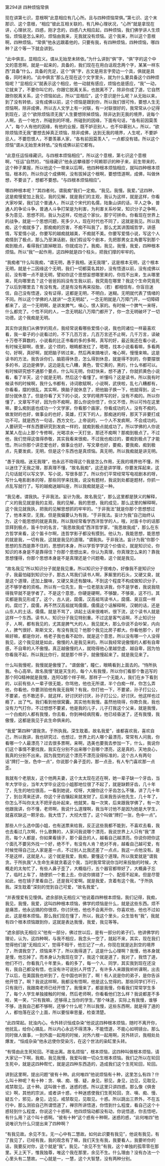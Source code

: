 第294讲 四种烦恼常俱

现在讲第七识，意根啊“此意相应有几心所。且与四种烦恼常俱。”第七识、这个末那识、这个意根，“相应”彼此互相关联的，有几种心理状况，“心所”就是拿现在讲，心理状况，四惑，刚才念的，四惑八大相应起，四种烦恼，我们佛学讲人生烦恼，烦恼是怎么来的，烦恼由我来，无我就没有烦恼。这个我来，所以这个意根啊，四种烦恼，“常俱”他永远跟着他的，只要有我，有四种烦恼，四种烦恼，哪四种？这个等一下就会讲到。

“此中俱言。显相应义。谓从无始至未转依。”为什么讲到“俱”字，“俱”字的这个中文的意思啊，就是一起来的，具备的，我们现在在用白话观念两个字，某某一样东西“具备”什么，具备的充足，这个“俱”字，古文是用言字旁边一个具，俱就是具备，同时来的。“此中俱言”那么在现在这个文字里头，就为什么要具备这个四种烦恼呢？“显相应义”就表示这个相应，他一动就有感应，烦恼也是感应，“我”一动，它就来了，不要你叫它的，你跟它脱离关系，也脱离不了，除非你成了道，它自然跟你脱离关系，这个烦恼如此，所以“显相应”，这个意识是什么呢？从无始以来，到了没有转依，没有成佛以前，这个烦恼是跟到你，所以我们很可怜，要想人生无烦恼啊，除非成佛，所以古人文学上有一对联，有一对联很好的，我常常从小记得到现在，这个“欲除烦恼须无我”人生要想除掉烦恼，除非达到无我的境界，说每个人啊，去一个地方，所碰到的环境，所碰到的因缘，下面有句话，“各有前因莫羡人”，每个人有他的因缘，有他的业报，既不妒忌别人，也不仰慕别人，所以，“欲除烦恼须无我”要想去掉真正烦恼，除非成佛，达到无我的境界，人生呢，不要妒忌人，不要怨恨人，不要羡慕人家，“各有前因莫羡人”，一点都没有错。所以这个烦恼“谓从无始至未转依。”没有成佛以前它都有。

“此意任运恒缘藏识。与四根本烦恼相应”，所以这个意根，第七识这个意根啊，“任运”自然的，“恒缘藏识”他永远攀缘那个阿赖耶识的种子来，前生带来的，这个种子果报，所以他这个一带来以后啊，他四种根本烦恼相应，就叫四种根本烦恼，根本的，所以你这个成佛啊，没有拔掉这个根啊，要想悟道啊，成佛，叫做休想，不要谈了，想都不要想。“与四根本烦恼相应”。

哪四种根本呢？“其四者何。谓我痴”我们一定痴。“我见。我慢。我爱。”这四种，这是痴慢爱加上我见，我的见解，就是我们的主观，我认为这样，就是这样，你看大家吵架，我们这个普通人，所以这个宋代的名儒，陆象山讲的话，平人之争，普通人的争论斗争，普通人斗争打架是为利害，为利害关系吵架，知识分子之争啊，多为意见、思想不同，我认为这样，哎他这个家伙，那宁可拼命。你看现在世界上的战争，就是一个思想问题，死多少人，现在时代也不同了，这就是我见。所以我痴，这个痴就多了，那痴痴的厉害，不痴不叫我了，那么尤其讲围城哲学，讲感情，写爱情小说，你要写的越痴就越美，不痴就不美。你要写爱情小说，写这个人痴情到了极点，那么乃至演话剧，我们假设写个剧本，先把那男女主角要写到那个痴到极点，看得我们直掉眼泪，你就成功了。我痴，我见，我慢，我爱，四种根本烦恼。所以“我”一起作用，这四种就是四个柱头，把我们撑的牢牢的。

“我痴者”什么叫我痴，“谓无明，愚于我相。迷无我理”，这是根本无明，这个根本无明，就是十二因缘这个无明，我们一切都莫名其妙，没有悟道以前，没有成佛以前，没有哪一点不是无明，譬如你这个思想妄想哪里来的，你找不出来，生从哪里来，死向哪里去？这个爸爸妈妈没有生我以前，我究竟在哪里？我这个生命究竟死了以后到哪里去？有没有鬼，还是有没有再来投胎，（若）都相信有，你盲目迷信，自己没有悟道，没有证得，这都是无明，不明白，迷糊。无明就代表了情绪的不同。所以这个学佛的人就讲“一念无明起”，一念无明就是八万障门开，一切障碍都来了，这一个无明啊，是讲发脾气，嗔心，恨人家的。有时候一个脾气一来呀，什么都完了。个性不同的人，一念无明起八万障门都开了，你一念无明破坏了一切功德。这个我痴是无明。

其实你说我们从佛学的观点，我经常说看哪些爱情小说，我也同诸位一样最喜欢看，我一辈子的小说看过的，不下几百万言，几百万言还不止啊，几千万言，读破十万卷不算数的，小说看的比正书看的多的多啊，真写的好，最近我还在看小说，有时候无聊啊，夜里，这个烦的，眼睛都发红了，嗯嗯，找本小说看看嘛，多看两句，好啊，真好啊，就把脑子转过来，然后再来搞唯识，唯心啊，慢慢来嘛。这是读书的方法，我告诉你们，脑筋得休息，怎么得到休息，就是得不到的，你要摆很多的书，这边是佛学，这边是乱七八糟，黄色，管它黄的，黑的，什么书都可以。有时候研究想不通那个要点，什么叫无明，你赶快来，想不通了，你就抓黄色小说看，看了半天，这个就是无明，然后这个看懂了。听懂吗？这是读书，所以我有时候读书的时候啊，我什么书都有，诗词歌赋啊，小说啊，武侠啦，乱七八糟都有，你看看，摆的很乱，其实啊，换脑子就休息了，把他脑子换一下，他就得到，这一部分就休息了。但是你看了天下的小说，文学的境界写的好，没有不痴的。所以你懂了，文章写不好，因为你不痴啊，那么你说你悟了，你又不悟，所以可怜在这里嘛，要么痴到底也成功一个文学家，你看那个画家，你看成功的人，没有不痴的。做发财的也好，做事业的也好，英雄，打天下的人，那痴迷的呀，那天下非要打成功不可。就是西方一句话，西方文化，上帝说的，一个人不发疯啊，不会成功的。人要研究一样东西要研究到发疯一样的，就痴到极点就成功了。所以学佛的人你说某某人在山上那个专修啊，光喝凉水一天打坐，那还不痴啊？那痴到极点了。不过他，我们觉得这值得恭敬，其实我看来很痴，不过我也痴过的，要痴到极点了才能悟。所以你那个讲恋爱也好，做事业也好，写文章也好，要痴，要我痴，痴到极点，先要发疯，无明，但是这个东西也是真烦恼。真无明，所以我痴就是讲无明。

“愚于我相。迷无我理”，他永远不晓得这个我是怎么作用，无我的境界他不懂，所以迷住了无我之理，那真理不懂，“故名我痴”，这还是讲学理，你要发挥起来，这几句话就可以写文学、写小说，写很多部了。所以你们平常经常写电视剧本的呀，写什么电影剧本的呀，那些同学来找我，说没有题材，我说到处都是题材，你抓一点乱写就行了。写的越痴迷越叫座，所以我痴就是这一种。

“我见者。谓我执。于非我法。妄计为我。故名我见”，那么这里都是狭义的解释，广义的我见就是我的主观，我的见解，我的思想，我的成见，那么这里的解释啊，这个我见就我执，把我的见解思想抓的牢牢的。“于非我法”就是你那个思想想过了，他本来空，无我，但是我偏要认为有我，“于非我法。妄计为我”自己始终认为，这个能思想的就是真我，所以我经常看学西洋哲学的人，哦，对笛卡尔的话那崇拜到极点，笛卡尔的名言，“我思故我成”西洋哲学家，“我思故我成”，那么在东方哲学来看，这个笛卡尔啊，连哲学影子都没有摸到。他认为，我能思想，能思想的就是我，一切有我，这就是我见的道理。“谓我执。于非我法。妄计为我”你那个思想的东西是靠不住的，思想的本身，所以学哲学学这个价值论，就是知识论，你知识的本身是不是靠得住？你那个思想出来，你认为真理，你真理怎么来的？靠我思想懂得，你那个思想本身是不是真理还是个问题嘞，这个就是我见。

“故名我见”所以知识分子就是我见重。所以知识分子很难办，好像我不是知识分子，我最怕碰到知识分子，那古人骂我们读书人啊，茅厮里的石头，又硬又臭，就是这个道理，还加上酸味，又硬又臭还有酸味。不到这个程度不构成做知识分子，还不够学者的资格。所以有一位先生，我一位老朋友讲我，你不是学者，我说我晓得我早就不是学者了。不是这个意思，你硬是硬啊，不够酸，不够臭，这不行。其实都是我见形成了。这个，古人说，腐儒，汉高祖骂读书人，腐儒、臭豆腐一样的。腐烂了，腐儒，再不然汉高祖就骂儒儒，儒儒这个话解释啊，汉朝的话，还是山东人的土话，儒儒。就是不骂了，讲起土话来很难听。很下流，这个读书人就是这样一个东西。读书人、知识分子我见特别重。不过这是客气话啊，不止知识分子，人啊，都有我见的，尤其是脾气大的人，我见就大，那么你说不会吵架，内向人，脾气很好、斯斯文文，有没有我见？他那个我见比房子都大。你看他那个，好嘛好嘛，都是你对，格老子我也看不起你，就是这个意思，所以没有哪一个人没得我见，这个我见就是如此，傲慢的人是我见来的。所以我经常说傲慢的人都有自卑感，不自卑的人不傲慢。真正越傲慢的人，就晓得他心里越空虚、越自卑，因为怕你看我不起，所以我比你行，就是那个样子，就傲慢起来了。就是我见来了。

什么叫我慢呢，我慢就是傲慢了。“谓倨傲”，瞳仁，眼睛看到上面去的。“恃所执我。令心高举。故名我慢”就是天生的，每个人有我慢，所以你们看那个鲁迅写的那个阿Q精神就是我慢，连阿Q那个样子啊，那样子一个无能人，我们在乡下看到的，以前有些人一辈子很无能，你骂他，他也无所谓，半个白痴一样，你怎么弄他，你看他，你要测验他有我无我啊？有我，你打他一下，不要紧，孙子打公公，不要紧，也不敢还手，就这样，好讨厌好讨厌，孙子打公公，好讨厌。他这样也过瘾了，出了气。我们看到他很窝囊。其实他有我慢。虽然他晓得，你欺负我，我也没有力气打你，不过想想不要紧，他是我的儿子，儿子打我这个父亲，就是我慢，一个白痴的人都有我慢，你去看，你到神经病院看，他已经昏迷了，还有我慢，我傲慢，这都是我见于此生命俱来的。

“我爱”第四种“谓我贪。于所执我。深生耽着。故名我爱”，谁都喜欢我，喜欢自己，所以我讲，我也研究过、也想过，世界上的人哪个最漂亮，常常有人问我，你看哪一个人最漂亮？过去很多票啊，来啊，选美也要我去参加一下，什么，我说你们这个事情不要找我，我实在分别不出来哪个丑哪个漂亮，这是真的，天地良心，我真的分别不出来。因为我觉的这个漂亮不漂亮没得标准的，这个古人有两句话“牌打一张，色中一点”，你说那个鼻子歪的，那一点丑，有人专门喜欢那一点歪。

我就有个老朋友，这个他两夫妻，这个太太现在还在啊，她一辈子缺一个牙齿，当年大学毕业，当年大学毕业这位小姐那地位很了不起了，就是缺颗牙齿，几十年了，先生的地位很高，一看到她说，哎呀，大嫂你这个牙齿怎么不镶，讲了几十年了，到台湾来还讲，你这个牙齿镶起来就发财了。后来我告诉他先生，几十年了，你怎么不叫你太太不把牙齿补起来，他就笑，每一次笑，后来跟我学佛了，有一次他跟我讲，你不懂，老师啊，我说什么道理啊，我当年讨他不是因为她是大学生，就喜欢缺这一颗牙齿，我大悟了，大彻大悟了。这个叫做“牌打一张，色中一点”。

那些人什么选中国小姐，也有送票来给我，反正这些我都不能到，不喜欢去看，我也去看过几次啊，什么歌舞的，人家问我说哪个漂亮，我说世界上人只有“我”漂亮，每个人都是，你如果看镜子，那个最丑的人，越看自己越漂亮。你说你把你这个面孔不要另外找一个好，绝不干，有没有人肯？绝对不肯，越看自己越可爱，有时候觉得自己比人家是差一点，不过别人比我还差了一点点，我这一点他没有。是不是这样，这就是人，这个就是我爱，我痴，要懂这个道理。所以我爱就是“谓我贪。于所执我”人生命生来就贪着这个我，当时我常常说你当时来投胎的时候，大概走的太匆忙了，有些人鼻子歪了，大概临行，五个器官都带好了，大概鼻子忘了，临时上车了，随便抓一个套上去，你说你搞错了一个、配搭不起来。但是尽管如此，他在镜子里看自己，还是我可爱啊。就是我爱，贪着有这个我，“于所执我。深生耽着”深刻的觉到自己可爱，“故名我爱”。

“并表慢爱有见慢俱。遮余部执无相应义”他说着四种根本烦恼，我们记得，我痴，我见，我慢，我爱，这叫四种根本烦恼，佛学的烦恼是什么，就是这些东西。烦不是痛苦，他永远搞的你很烦，你讨厌他，他也不会离开你，你喜欢他，他也不过如此，这是根本烦恼。那么我们现在懂了，所以，我这个里头，众生皆有“我”，我就有四个根本烦恼跟到你，这就是表达我慢，我爱，我见等等。

“遮余部执无相应义”他有一部分，佛过世以后，是有一部分的弟子们，他讲佛学的理论，认为，这四种啊，与我不相应，我念头一空了，就起不来，其实，现在我们觉得他们是“无相应义”，觉得不相干，他忘记了一点，你现在就是达到空的境界了，所谓我空了，烦恼来不了，所以我得道了。这是什么心理啊？我慢，他本身就是慢，他忘掉了。而本身认为我现在空了，我这个就是道了，我对了，我悟了道，他们不行，你看我几十年里头，看的多了，每一个人、同学，其实我到现在还没有，我自己都没有悟，也没有许可说别人开悟了。有许多人来跟我听听课啊，出去了以后，在美国我也听到了，在中国也听到了，啊！有人说是你的弟子，是你告诉他开悟了。啊？我说这样啊，我都没有悟啊，他是这么觉得的。那些同学们不行，只有我行，我跟南老师已经开悟了。我慢来了，都是我慢，你看我们常常学生多了，每个人学生单独接触的时候，然后老师啊，你看看他们怎么样？我说都差不多啦，笑一笑，“只有我嘛，还够得上当你的学生，”那个味道，实际上有我慢，谁够不够，连我自己都不够啊，还够个什么呢？所以我慢，这些东西啊，就是得了道的人，都怕落在这个上面，所以要恒审思量，检查清楚。

“此四常起。扰浊内心。令外转识恒成杂染”他说这四种根本烦恼，随时不离开你，他扰乱，给你心搞乱，所以内心永远不得清净，不能悟道，不能心如明镜台。那么同时做人做事，一到外面一起用的时候，对外六根一起用啊，另外转识，我相处处爆发，“恒成杂染”他永远使你受染污，在这个世法的染缸里头转。

“有情由此生死轮回。不能出离。故名烦恼”，根本烦恼，这四种叫做根本烦恼，请大家记一下啊，我痴，我见我慢，我爱叫做一切众生根本烦恼。我们之所以在轮回生死中，就是这四种帮忙，就是这四种东西造的，造成我们这个生死轮回，轮回。

讲到这里啊，提出问题“彼有十种。此何唯四”他说烦恼有十种，这里怎么有四？什么叫十种呢？有十种：贪、嗔、痴、慢、疑，身见，邪见，身见，边见，见取见，戒禁取见。这十种。这叫做十惑，迷惑的惑。所以这里只讲四惑。那么像《俱舍论》啊，其他的宗派，或者讲十惑，十种迷惑使我们生死轮回，贪、嗔、痴、慢、疑五个，邪见，身见，边见，戒禁取见，见取见。十惑。所以跳出三界外，不在五行中，那么测验自己所谓悟道了，禅宗所讲悟道，你悟到什么程度，看自己这个十惑轻到什么程度，你说这个十惑啊，他四烦恼动都没有动，你说悟道，你去悟吧，有什么用？这个叫十惑啊。“彼有十种”这个惑有十种啊，迷惑的惑，“此何唯四”他说唯识为什么只提出来了四种啊？

“有我见故。余见不生。无一心中有二慧故。如何此识要有我见”，他说有我见，有了我见了，已经有我，我的观念有了嘛，我们天生有我，我要看人，我要听你的话，我要反对你，这个就是“我”。我见，“余见不生”有我，这个单独的孤零零在那里。天上天下，惟我独尊，唯这个我在那里，余见不生。什么理由？没有办法一个心里头有二慧故。一心就是一，一慧，这个大智慧，没有两种分别。


